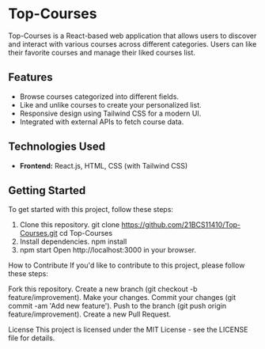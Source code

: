 # Top-Courses

Top-Courses is a React-based web application that allows users to discover and interact with various courses across different categories. Users can like their favorite courses and manage their liked courses list.

## Features

- Browse courses categorized into different fields.
- Like and unlike courses to create your personalized list.
- Responsive design using Tailwind CSS for a modern UI.
- Integrated with external APIs to fetch course data.

## Technologies Used

- **Frontend:** React.js, HTML, CSS (with Tailwind CSS)

## Getting Started

To get started with this project, follow these steps:

1. Clone this repository.
   git clone https://github.com/21BCS11410/Top-Courses.git
   cd Top-Courses
2. Install dependencies.
    npm install
3.   npm start
Open http://localhost:3000 in your browser.

How to Contribute
If you'd like to contribute to this project, please follow these steps:

Fork this repository.
Create a new branch (git checkout -b feature/improvement).
Make your changes.
Commit your changes (git commit -am 'Add new feature').
Push to the branch (git push origin feature/improvement).
Create a new Pull Request.

License
This project is licensed under the MIT License - see the LICENSE file for details.

